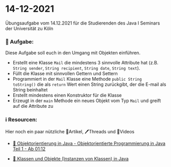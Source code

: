 # 14-12-2021

Übungsaufgabe vom 14.12.2021 für die Studierenden des Java I Seminars der Universität zu Köln


### 📝 Aufgabe:

Diese Aufgabe soll euch in den Umgang mit Objekten einführen.


- Erstellt eine Klasse ```Mail``` die mindestens 3 sinnvolle Attribute hat (z.B. ```String sender```, ```String recipient```, ```String date```, ```String text```).
- Füllt die Klasse mit sinnvollen Gettern und Settern
- Programmiert in der ```Mail``` Klasse eine Methode ```public String toString()``` die als  ```return``` Wert einen String zurückgibt, der die E-mail als String beinhaltet
- Erstellt mindestens einen Konstruktor für die Klasse
- Erzeugt in der ```main``` Methode ein neues Objekt vom Typ ```Mail``` und greift auf die Attribute zu


### ℹ️ Resourcen:
Hier noch ein paar nützliche 📃Artikel, 🖊️Threads und 🎥Videos

- [🎥 Objektorientierung in Java - Objektorientierte Programmierung in Java Teil 1 - Ab 01:12 ](https://www.youtube.com/watch?v=xmSGwipW6NQ&ab_channel=Informatik-simpleclub)

- [📃 Klassen und Objekte (Instanzen von Klassen) in Java](https://www.programmierenlernenhq.de/klassen-und-objekte-in-java/)

